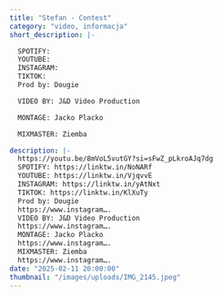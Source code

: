 ```yaml
---
title: "Stefan - Contest"
category: "video, informacja"
short_description: |-

  SPOTIFY:
  YOUTUBE:
  INSTAGRAM:
  TIKTOK:
  Prod by: Dougie

  VIDEO BY: J&D Video Production

  MONTAGE: Jacko Placko

  MIXMASTER: Ziemba

description: |-
  https://youtu.be/8mVoL5vutGY?si=sFwZ_pLkroAJq7dg
  SPOTIFY: https://linktw.in/NoNARf
  YOUTUBE: https://linktw.in/VjqvvE
  INSTAGRAM: https://linktw.in/yAtNxt
  TIKTOK: https://linktw.in/KlXuTy
  Prod by: Dougie
  https://www.instagram….
  VIDEO BY: J&D Video Production
  https://www.instagram….
  MONTAGE: Jacko Placko
  https://www.instagram….
  MIXMASTER: Ziemba
  https://www.instagram….
date: "2025-02-11 20:00:00"
thumbnail: "/images/uploads/IMG_2145.jpeg"
---
```

